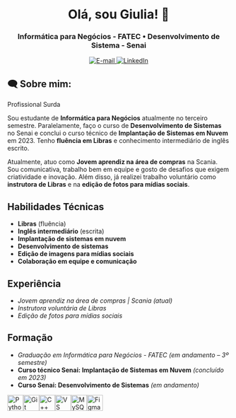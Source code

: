<h1 align="center">
  Olá, sou Giulia! 🤍
</h1>

<h3 align="center">
  Informática para Negócios - FATEC • Desenvolvimento de Sistema - Senai
</h3>

<div align="center">
<p>
<a href="mailto:adriiguilia@gmail.com">
<img src="https://img.shields.io/badge/-email-020114?style=for-the-badge&amp;logo=microsoft-outlook&amp;logoColor=EBD03E&amp;color:FFF" alt="E-mail">
</a>
<a href="https://www.linkedin.com/in/giulia-gonçalves-martins"><img src="https://img.shields.io/badge/-LinkedIn-020114?style=for-the-badge&amp;logo=linkedin&amp;logoColor=EBD03E&amp;color:FFF" alt="LinkedIn"></a>
</div>

<h2 align="left">🗨 Sobre mim:</h2>

Profissional Surda

Sou estudante de **Informática para Negócios**  atualmente no terceiro semestre. Paralelamente, faço o curso de **Desenvolvimento de Sistemas** no Senai e conclui o curso técnico de **Implantação de Sistemas em Nuvem** em 2023. Tenho **fluência em Libras** e conhecimento intermediário de inglês escrito.

Atualmente, atuo como **Jovem aprendiz na área de compras** na Scania.
Sou comunicativa, trabalho bem em equipe e gosto de desafios que exigem criatividade e inovação. Além disso, já realizei trabalho voluntário como **instrutora de Libras** e na **edição de fotos para mídias sociais**.

## Habilidades Técnicas
- **Libras** (fluência)
- **Inglês intermediário** (escrita)
- **Implantação de sistemas em nuvem**
- **Desenvolvimento de sistemas**
- **Edição de imagens para mídias sociais**
- **Colaboração em equipe e comunicação**
  
## Experiência
- *Jovem aprendiz na área de compras | Scania (atual)*
- *Instrutora voluntária de Libras*
- *Edição de fotos para mídias sociais*
  
## Formação
- *Graduação em Informática para Negócios - FATEC* *(em andamento – 3º semestre)*
- **Curso técnico Senai: Implantação de Sistemas em Nuvem** *(concluído em 2023)*
- **Curso Senai: Desenvolvimento de Sistemas** *(em andamento)*

<p align="left">
<a href="https://www.python.org/" target="_blank" rel="noreferrer"><img src="https://raw.githubusercontent.com/danielcranney/readme-generator/main/public/icons/skills/python-colored.svg" width="36" height="36" alt="Python" /></a><a href="https://git-scm.com/" target="_blank" rel="noreferrer"><img src="https://raw.githubusercontent.com/danielcranney/readme-generator/main/public/icons/skills/git-colored.svg" width="36" height="36" alt="Git" /></a><a href="https://docs.microsoft.com/en-us/cpp/?view=msvc-170" target="_blank" rel="noreferrer"><img src="https://raw.githubusercontent.com/danielcranney/readme-generator/main/public/icons/skills/cplusplus-colored.svg" width="36" height="36" alt="C++" /></a><a href="https://code.visualstudio.com/" target="_blank" rel="noreferrer"><img src="https://raw.githubusercontent.com/danielcranney/readme-generator/main/public/icons/skills/visualstudiocode.svg" width="36" height="36" alt="VS Code" /></a><a href="https://www.mysql.com/" target="_blank" rel="noreferrer"><img src="https://raw.githubusercontent.com/danielcranney/readme-generator/main/public/icons/skills/mysql-colored.svg" width="36" height="36" alt="MySQL" /></a><a href="https://www.figma.com/" target="_blank" rel="noreferrer"><img src="https://raw.githubusercontent.com/danielcranney/readme-generator/main/public/icons/skills/figma-colored.svg" width="36" height="36" alt="Figma" /></a>
</p>

